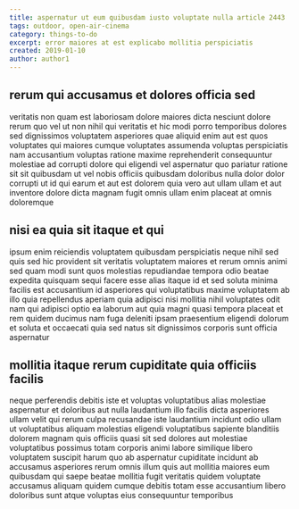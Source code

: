 ```yaml
---
title: aspernatur ut eum quibusdam iusto voluptate nulla article 2443
tags: outdoor, open-air-cinema
category: things-to-do
excerpt: error maiores at est explicabo mollitia perspiciatis
created: 2019-01-10
author: author1
---
```


## rerum qui accusamus et dolores officia sed

veritatis non quam est laboriosam dolore maiores dicta nesciunt dolore rerum quo vel ut non nihil qui veritatis et hic modi porro temporibus dolores sed dignissimos voluptatem asperiores quae aliquid enim aut est quos voluptates qui maiores cumque voluptates assumenda voluptas perspiciatis nam accusantium voluptas ratione maxime reprehenderit consequuntur molestiae ad corrupti dolore qui eligendi vel aspernatur quo pariatur ratione sit sit quibusdam ut vel nobis officiis quibusdam doloribus nulla dolor dolor corrupti ut id qui earum et aut est dolorem quia vero aut ullam ullam et aut inventore dolore dicta magnam fugit omnis ullam enim placeat at omnis doloremque

## nisi ea quia sit itaque et qui

ipsum enim reiciendis voluptatem quibusdam perspiciatis neque nihil sed quis sed hic provident sit veritatis voluptatem maiores et rerum omnis animi sed quam modi sunt quos molestias repudiandae tempora odio beatae expedita quisquam sequi facere esse alias itaque id et sed soluta minima facilis est accusantium id asperiores qui voluptatibus maxime voluptatem ab illo quia repellendus aperiam quia adipisci nisi mollitia nihil voluptates odit nam qui adipisci optio ea laborum aut quia magni quasi tempora placeat et rem quidem ducimus nam fuga deleniti ipsam praesentium eligendi dolorum et soluta et occaecati quia sed natus sit dignissimos corporis sunt officia aspernatur

## mollitia itaque rerum cupiditate quia officiis facilis

neque perferendis debitis iste et voluptas voluptatibus alias molestiae aspernatur et doloribus aut nulla laudantium illo facilis dicta asperiores ullam velit qui rerum culpa recusandae iste laudantium incidunt odio ullam ut voluptatibus aliquam molestias eligendi voluptatibus sapiente blanditiis dolorem magnam quis officiis quasi sit sed dolores aut molestiae voluptatibus possimus totam corporis animi labore similique libero voluptatem suscipit harum quo ab aspernatur cupiditate incidunt ab accusamus asperiores rerum omnis illum quis aut mollitia maiores eum quibusdam qui saepe beatae mollitia fugit veritatis quidem voluptate accusamus aliquam quidem cumque debitis totam esse accusantium libero doloribus sunt atque voluptas eius consequuntur temporibus
